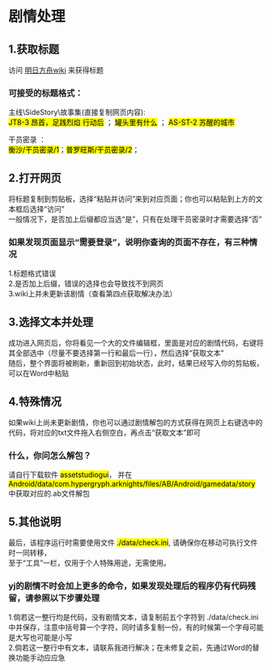 # 剧情处理

## 1.获取标题
访问 [明日方舟wiki](https://prts.wiki/w/%E5%89%A7%E6%83%85%E4%B8%80%E8%A7%88) 来获得标题  

### 可接受的标题格式：
主线\SideStory\故事集(直接复制网页内容):   
<mark>JT8-3 昂首，足践烈焰 行动后</mark> ； <mark>罐头里有什么</mark> ； <mark>AS-ST-2 苏醒的城市</mark>  

干员密录 ：   
<mark>衡沙/干员密录/1</mark>；<mark>普罗旺斯/干员密录/2</mark>；  

## 2.打开网页
将标题复制到剪贴板，选择“粘贴并访问”来到对应页面；你也可以粘贴到上方的文本框后选择“访问”  
一般情况下，是否加上后缀都应当选“是”，只有在处理干员密录时才需要选择“否”  

### 如果发现页面显示“需要登录”，说明你查询的页面不存在，有三种情况
1.标题格式错误  
2.是否加上后缀，错误的选择也会导致找不到网页  
3.wiki上并未更新该剧情（查看第四点获取解决办法）  

## 3.选择文本并处理
成功进入网页后，你将看见一个大的文件编辑框，里面是对应的剧情代码，右键将其全部选中（尽量不要选择第一行和最后一行），然后选择“获取文本”  
随后，整个界面将被刷新，重新回到初始状态，此时，结果已经写入你的剪贴板，可以在Word中粘贴  

## 4.特殊情况
如果wiki上尚未更新剧情，你也可以通过剧情解包的方式获得在网页上右键选中的代码，将对应的txt文件拖入右侧空白，再点击“获取文本”即可  

### 什么，你问怎么解包？
请自行下载软件 <mark>assetstudiogui</mark>， 并在 <mark>Android/data/com.hypergryph.arknights/files/AB/Android/gamedata/story</mark> 中获取对应的.ab文件解包  

## 5.其他说明
最后，该程序运行时需要使用文件 <mark>./data/check.ini</mark>, 请确保你在移动可执行文件时一同转移，  
至于“工具”一栏，仅用于个人特殊用途，无需使用。

### yj的剧情不时会加上更多的命令，如果发现处理后的程序仍有代码残留，请参照以下步骤处理

1.倘若这一整行均是代码，没有剧情文本，请复制前五个字符到 ./data/check.ini 中并保存，注意中括号算一个字符，同时请多复制一份，有的时候第一个字母可能是大写也可能是小写   
2.倘若这一整行中有文本，请联系我进行解决；在未修复之前，先通过Word的替换功能手动应应急


